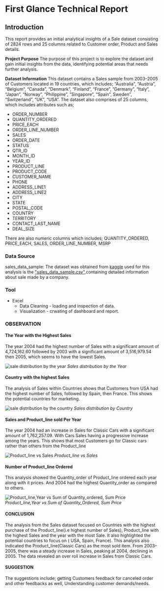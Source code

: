 # First Glance Technical Report

## Introduction

This report provides an initial analytical insights of a Sale dataset consisting of 2824 rows and 25 columns related to Customer order, Product and Sales details.

**Project Purpose**
The purpose of this project is to explore the dataset and gain initial insights from the data, identifying potential areas that needs further analysis.

**Dataset Information**
This dataset contains a Sales sample from 2003–2005 of Customers located in 19 countries, which includes; “Australia”, “Austria”, “Belgium”, “Canada”, “Denmark”,
“Finland”, “France”, ”Germany”, “Italy”, “Japan”, “Norway”, “Philippine”, ”Singapore”, “Spain”, Sweden”, “Switzerland”, “UK”, “USA”.
The dataset also comprises of 25 columns, which includes attributes such as;
* ORDER_NUMBER
* QUANTITY_ORDERED
* PRICE_EACH
* ORDER_LINE_NUMBER
* SALES
* ORDER_DATE
* STATUS
* QTR_ID
* MONTH_ID
* YEAR_ID
* PRODUCT_LINE
* PRODUCT_CODE
* CUSTOMER_NAME
* PHONE
* ADDRESS_LINE1
* ADDRESS_LINE2
* CITY
* STATE
* POSTAL_CODE
* COUNTRY
* TERRITORY
* CONTACT_LAST_NAME
* DEAL_SIZE
  
There are also numeric columns which includes; QUANTITY_ORDERED, PRICE_EACH, SALES, ORDER_LINE_NUMBER, MSRP

### Data Source
sales_data_sample: The dataset was obtained from [kaggle](https://www.kaggle.com/datasets/kyanyoga/sample-sales-data) used for this analysis is the ["sales_data_sample.csv"](https://www.kaggle.com/datasets/kyanyoga/sample-sales-data),containing detailed 
information about sale made by a company.

### Tool
* Excel
  * Data Cleaning - loading and inspection of data.
  * Visualization - crwating of dashboard and report.
    


### OBSERVATION

#### The Year with the Highest Sales
The year 2004 had the highest number of Sales with a significant amount of 4,724,162.60 followed by 2003 with a significant amount of 3,516,979.54 then 2005, which seems to have the lowest Sales.

![sale distribution by the year](https://github.com/Kamilah8/hng-task-zero/assets/66366192/8d5e05ff-68b1-4b19-8351-1fc858d5dd7e)
*Sales distribution by the Year*



#### Country with the highest Sales
The analysis of Sales within Countries shows that Customers from USA had the highest number of Sales, followed by Spain, then France. This shows the potential countries for marketing.

![sale distribution by the country](https://github.com/Kamilah8/hng-task-zero/assets/66366192/46308275-eb5a-47e2-aa41-8907796099d7)
*Sales distribution by Country*



#### Sales and Product_line sold Per Year
The year 2004 had an increase in Sales for Classic Cars with a significant amount of 1,762,257.09. With Cars Sales having a progressive increase among the years. This shows that most Customers go for Classic cars rather than others from the Product_line

![Product_line vs Sales](https://github.com/Kamilah8/hng-task-zero/assets/66366192/0d3c2e1b-6ad9-4143-b7cf-8b96fb823465)
*Product_line vs Sales*



#### Number of Product_line Ordered
This analysis showed the Quantity_order of Product_line ordered each year along with it prices. And 2004 had the highest Quantity_order as compared to others.

![Product_line,Year vs Sum of Quantity_ordered, Sum Price](https://github.com/Kamilah8/hng-task-zero/assets/66366192/9f04ead1-db4b-45b6-a435-abddcdabffbd)
*Product_line,Year vs Sum of Quantity_Ordered, Sum Price*



#### CONCLUSION
The analysis from the Sales dataset focused on Countries with the highest purchase of the Product_line(i.e highest number of Sales), Product_line with the highest Sales and the year with the most Sale. It also highlighted the potential countries to focus on ( USA, Spain, France). This analysis also indicated the Product_line(Classic Cars) as the most sold item. From 2003–2005, there was a steady increase in Sales, peaking at 2004, declining in 2005. The data revealed an over roll increase in Sales from Classic Cars.

#### SUGGESTION
The suggestions include; getting Customers feedback for canceled order and other feedbacks as well, Understanding customer demands/needs.





